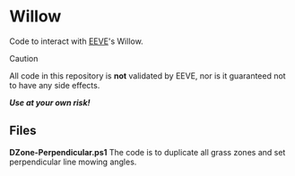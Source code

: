 # Willow
Code to interact with [EEVE](https://eeve.com/)'s Willow.

>[!CAUTION]
>All code in this repository is **not** validated by EEVE, nor is it guaranteed not to have any side effects.
>
>***Use at your own risk!***

## Files
**DZone-Perpendicular.ps1**
  The code is to duplicate all grass zones and set perpendicular line mowing angles.
